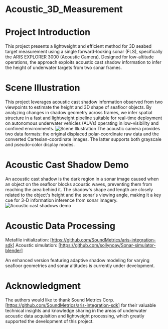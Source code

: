 # Acoustic_3D_Measurement

# Project Introduction
This project presents a lightweight and efficient method for 3D seabed target measurement using a single forward-looking sonar (FLS), specifically the ARIS EXPLORER 3000 (Acoustic Camera). 
Designed for low-altitude operations, the approach exploits acoustic cast shadow information to infer the height of underwater targets from two sonar frames.

# Scene Illustration
This project leverages acoustic cast shadow information observed from two viewpoints to estimate the height and 3D shape of seafloor objects. By analyzing changes in shadow geometry across frames, we infer spatial structure in a fast and lightweight pipeline suitable for real-time deployment on autonomous underwater vehicles (AUVs) operating in low-visibility and confined environments.
![Scene Illustration](https://github.com/user-attachments/assets/9f3f9b57-ca01-46df-801b-2f26085c217b)
The acoustic camera provides two data formats: the original displaced polar-coordinate raw data and the converted Cartesian-coordinate images.
The latter supports both grayscale and pseudo-color display modes.

# Acoustic Cast Shadow Demo
An acoustic cast shadow is the dark region in a sonar image caused when an object on the seafloor blocks acoustic waves, preventing them from reaching the area behind it. 
The shadow's shape and length are closely related to the object's height and the sonar's viewing angle, making it a key cue for 3-D information inference from sonar imagery.
![Acoustic cast shadows demo](https://github.com/user-attachments/assets/d3c3d786-7a46-4db6-b6ee-8371fd49ab1e)


# Acoustic Data Processing
Metafile initialization: [https://github.com/SoundMetrics/aris-integration-sdk]
Acoustic simulation: [https://github.com/sollynoay/Sonar-simulator-blender]

An enhanced version featuring adaptive shadow modeling for varying seafloor geometries and sonar altitudes is currently under development.

# Acknowledgment
The authors would like to thank Sound Metrics Corp.[https://github.com/SoundMetrics/aris-integration-sdk] for their valuable technical insights and knowledge sharing in the areas of underwater acoustic data acquisition and lightweight processing, which greatly supported the development of this project.
